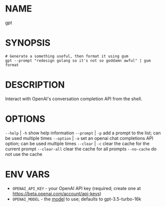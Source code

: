 # NAME

gpt

# SYNOPSIS

```
# Generate a something useful, then format it using gum
gpt --prompt "redesign golang so it's not so goddamn awful" | gum format
```

# DESCRIPTION

Interact with OpenAI's conversation completion API from the shell.

# OPTIONS

  `--help`      | `-h`    show help information
  `--prompt`    | `-p`    add a prompt to the list; can be used multiple times
  `--option`    | `-o`    set an openai chat completions API option; can be used multiple times
  `--clear`     | `-c`    clear the cache for the current prompt
  `--clear-all`           clear the cache for all prompts
  `--no-cache`            do not use the cache

# ENV VARS

- `OPENAI_API_KEY` - your OpenAI API key (required; create one at https://beta.openai.com/account/api-keys)
- `OPENAI_MODEL` - the [model](https://platform.openai.com/docs/models) to use; defaults to gpt-3.5-turbo-16k
